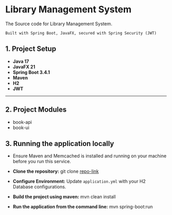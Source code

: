 # Library Management System
The Source code for Library Management System. 

`Built with Spring Boot, JavaFX, secured with Spring Security (JWT)`

## 1. Project Setup ##
- **Java 17**
- **JavaFX 21**
- **Spring Boot 3.4.1**
- **Maven**
- **H2**
- **JWT**

---

## 2. Project Modules
- book-api
- book-ui

## 3. Running the application locally ##
-   Ensure Maven and Memcached is installed and running on your machine before you run this service.
- **Clone the repository:** git clone [repo-link](https://github.com/musty-codified/library-management.git)

- **Configure Environment:** Update `application.yml` with your H2 Database configurations.
- **Build the project using maven:** mvn clean install
- **Run the application from the command line:** mvn spring-boot:run

















